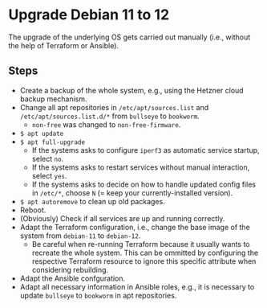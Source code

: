 # Upgrade Debian 11 to 12

The upgrade of the underlying OS gets carried out manually (i.e., without the help of Terraform or Ansible).

## Steps

- Create a backup of the whole system, e.g., using the Hetzner cloud backup mechanism.
- Change all apt repositories in `/etc/apt/sources.list` and `/etc/apt/sources.list.d/*` from `bullseye` to `bookworm`.
    - `non-free` was changed to `non-free-firmware`.
- `$ apt update`
- `$ apt full-upgrade`
    - If the systems asks to configure `iperf3` as automatic service startup, select `no`.
    - If the systems asks to restart services without manual interaction, select `yes`.
    - If the systems asks to decide on how to handle updated config files in `/etc/*`, choose `N` (= keep your currently-installed version).
- `$ apt autoremove` to clean up old packages.
- Reboot.
- (Obviously) Check if all services are up and running correctly.
- Adapt the Terraform configuration, i.e., change the base image of the system from `debian-11` to `debian-12`.
    - Be careful when re-running Terraform because it usually wants to recreate the whole system. This can be ommitted by configuring the respective Terraform resource to ignore this specific attribute when considering rebuilding.
- Adapt the Ansible confguration.
- Adapt all necessary information in Ansible roles, e.g., it is necessary to update `bullseye` to `bookworm` in apt repositories.
